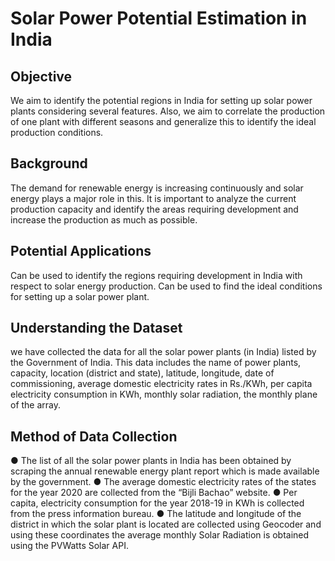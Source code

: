 # Solar Power Potential Estimation in India
 

## Objective

We aim to identify the potential regions in India for setting up solar power plants considering several features. Also, we aim to correlate the production of one plant with different seasons and generalize this to identify the ideal production conditions.

 

## Background

The demand for renewable energy is increasing continuously and solar energy plays a major role in this. It is important to analyze the current production capacity and identify the areas requiring development and increase the production as much as possible. 

 

## Potential Applications

Can be used to identify the regions requiring development in India with respect to solar energy production.
Can be used to find the ideal conditions for setting up a solar power plant.

## Understanding the Dataset
we have collected the data for all the solar power plants (in India) listed by the Government of India. This data includes the name of power plants, capacity, location (district and state), latitude, longitude, date of commissioning, average domestic electricity rates in Rs./KWh, per capita electricity consumption in KWh, monthly solar radiation, the monthly plane of the array.

## Method of Data Collection
● The list of all the solar power plants in India has been obtained by scraping the
annual renewable energy plant report which is made available by the
government.
● The average domestic electricity rates of the states for the year 2020 are
collected from the “Bijli Bachao” website.
● Per capita, electricity consumption for the year 2018-19 in KWh is collected from
the press information bureau.
● The latitude and longitude of the district in which the solar plant is located are
collected using Geocoder and using these coordinates the average monthly
Solar Radiation is obtained using the PVWatts Solar API.

